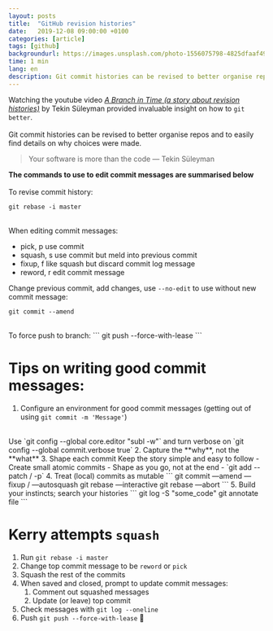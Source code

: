 ```yaml
---
layout: posts
title:  "GitHub revision histories"
date:   2019-12-08 09:00:00 +0100
categories: [article]
tags: [github]
backgroundurl: https://images.unsplash.com/photo-1556075798-4825dfaaf498
time: 1 min
lang: en
description: Git commit histories can be revised to better organise repos and to easily find details on why choices were made. These simple commands can be used to edit your git history.
---
```


Watching the youtube video *[A Branch in Time (a story about revision histories)](https://www.youtube.com/watch?v=1NoNTqank_U)* by Tekin Süleyman provided invaluable insight on how to `git better`. 
<br><br>
Git commit histories can be revised to better organise repos and to easily find details on why choices were made. 

> Your software is more than the code — Tekin Süleyman

**The commands to use to edit commit messages are summarised below**
<br><br>
To revise commit history:
```
git rebase -i master
```
<br>
When editing commit messages:

- pick, p use commit
- squash, s use commit but meld into previous commit
- fixup, f like squash but discard commit log message
- reword, r edit commit message

Change previous commit, add changes, use `--no-edit` to use without new commit message:
```
git commit --amend
```
<br>
To force push to branch:
```
git push --force-with-lease
```

# Tips on writing good commit messages:

1. Configure an environment for good commit messages (getting out of using `git commit -m 'Message'`)
<br>
Use `git config --global core.editor "subl -w"` and turn verbose on `git config --global commit.verbose true`
2. Capture the **why**, not the **what**
3. Shape each commit
Keep the story simple and easy to follow
    - Create small atomic commits
    - Shape as you go, not at the end
    - `git add --patch / -p`
4. Treat (local) commits as mutable
```
git commit —amend
—fixup / —autosquash
git rebase —interactive
git rebase —abort
```
5. Build your instincts; search your histories
```
git log -S "some_code"
git annotate file
```

# Kerry attempts `squash`

1. Run `git rebase -i master`
2. Change top commit message to be `reword` or `pick`
3. Squash the rest of the commits
4. When saved and closed, prompt to update commit messages:
    1. Comment out squashed messages
    2. Update (or leave) top commit
5. Check messages with `git log --oneline`
6. Push `git push --force-with-lease` 🥳